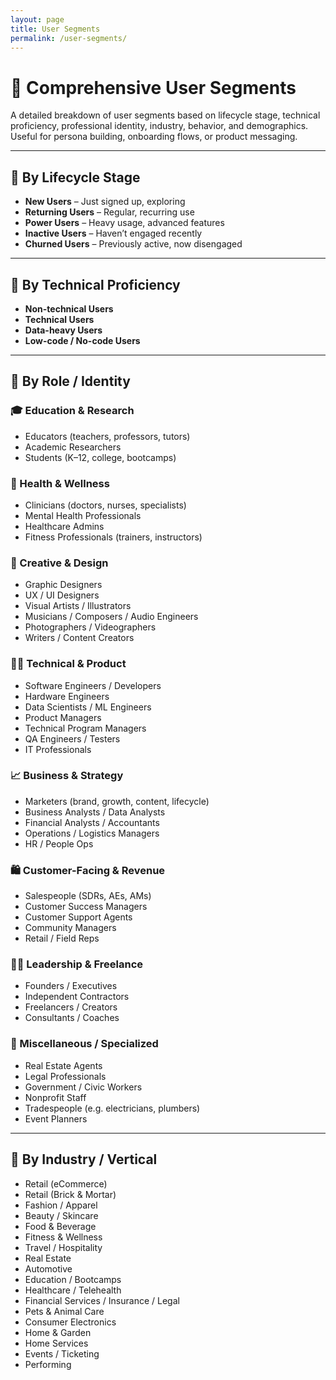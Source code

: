 ```yaml
---
layout: page
title: User Segments
permalink: /user-segments/
---
```


# 🧩 Comprehensive User Segments

A detailed breakdown of user segments based on lifecycle stage, technical proficiency, professional identity, industry, behavior, and demographics. Useful for persona building, onboarding flows, or product messaging.

---

## 🔁 By Lifecycle Stage

- **New Users** – Just signed up, exploring
- **Returning Users** – Regular, recurring use
- **Power Users** – Heavy usage, advanced features
- **Inactive Users** – Haven’t engaged recently
- **Churned Users** – Previously active, now disengaged

---

## 🧠 By Technical Proficiency

- **Non-technical Users**
- **Technical Users**
- **Data-heavy Users**
- **Low-code / No-code Users**

---

## 💼 By Role / Identity

### 🎓 Education & Research
- Educators (teachers, professors, tutors)
- Academic Researchers
- Students (K–12, college, bootcamps)

### 🏥 Health & Wellness
- Clinicians (doctors, nurses, specialists)
- Mental Health Professionals
- Healthcare Admins
- Fitness Professionals (trainers, instructors)

### 🎨 Creative & Design
- Graphic Designers
- UX / UI Designers
- Visual Artists / Illustrators
- Musicians / Composers / Audio Engineers
- Photographers / Videographers
- Writers / Content Creators

### 👩‍💻 Technical & Product
- Software Engineers / Developers
- Hardware Engineers
- Data Scientists / ML Engineers
- Product Managers
- Technical Program Managers
- QA Engineers / Testers
- IT Professionals

### 📈 Business & Strategy
- Marketers (brand, growth, content, lifecycle)
- Business Analysts / Data Analysts
- Financial Analysts / Accountants
- Operations / Logistics Managers
- HR / People Ops

### 🛍 Customer-Facing & Revenue
- Salespeople (SDRs, AEs, AMs)
- Customer Success Managers
- Customer Support Agents
- Community Managers
- Retail / Field Reps

### 🧑‍💼 Leadership & Freelance
- Founders / Executives
- Independent Contractors
- Freelancers / Creators
- Consultants / Coaches

### 🧳 Miscellaneous / Specialized
- Real Estate Agents
- Legal Professionals
- Government / Civic Workers
- Nonprofit Staff
- Tradespeople (e.g. electricians, plumbers)
- Event Planners

---

## 🏢 By Industry / Vertical

- Retail (eCommerce)
- Retail (Brick & Mortar)
- Fashion / Apparel
- Beauty / Skincare
- Food & Beverage
- Fitness & Wellness
- Travel / Hospitality
- Real Estate
- Automotive
- Education / Bootcamps
- Healthcare / Telehealth
- Financial Services / Insurance / Legal
- Pets & Animal Care
- Consumer Electronics
- Home & Garden
- Home Services
- Events / Ticketing
- Performing

